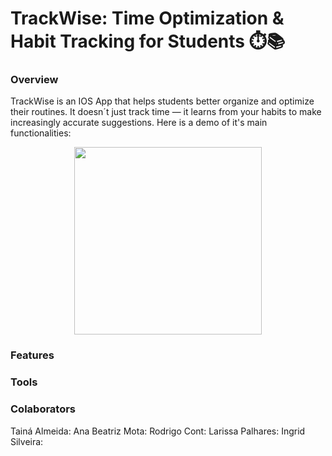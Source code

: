 # TrackWise: Time Optimization & Habit Tracking for Students ⏱️📚  

### Overview
TrackWise is an IOS App that helps students better organize and optimize their routines. It doesn´t just track time — it learns from your habits to make increasingly accurate suggestions. Here is a demo of it's main functionalities: 

<p align="center">
  <img src="chiron/chiron/Media/output.gif" width="300">
</p>

### Features

### Tools

### Colaborators
Tainá Almeida:
Ana Beatriz Mota:
Rodrigo Cont:
Larissa Palhares:
Ingrid Silveira:

